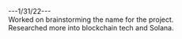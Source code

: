 ---1/31/22---  
Worked on brainstorming the name for the project.  
Researched more into blockchain tech and Solana.  